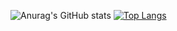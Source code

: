 <!--
**Zer0-Zer0/Zer0-Zer0** is a ✨ _special_ ✨ repository because its `README.md` (this file) appears on your GitHub profile.

Here are some ideas to get you started:

- 🔭 I’m currently working on ...
- 🌱 I’m currently learning ...
- 👯 I’m looking to collaborate on ...
- 🤔 I’m looking for help with ...
- 💬 Ask me about ...
- 📫 How to reach me: ...
- 😄 Pronouns: ...
- ⚡ Fun fact: ...
-->

![Anurag's GitHub stats](https://github-readme-stats.vercel.app/api?username=Zer0-Zer0&show_icons=true&bg_color=00000000)
[![Top Langs](https://github-readme-stats.vercel.app/api/top-langs/?username=Zer0-Zer0&layout=donut-vertical)](https://github.com/anuraghazra/github-readme-stats)
